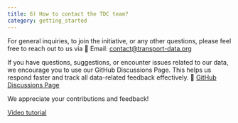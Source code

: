 ```yaml
---
title: 6) How to contact the TDC team?
category: getting_started
---
```


For general inquiries, to join the initiative, or any other questions,
please feel free to reach out to us via 📧 Email: contact@transport-data.org

If you have questions, suggestions, or encounter issues related to our data,
we encourage you to use our GitHub Discussions Page.
This helps us respond faster and track all data-related feedback effectively.
🔗 [GitHub Discussions Page](https://github.com/orgs/transport-data/discussions/categories/user-feedback)

We appreciate your contributions and feedback!

[Video tutorial](https://github.com/user-attachments/assets/28e4aecb-ba75-408c-897d-9c018a2c1efe)

